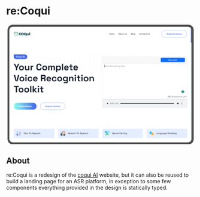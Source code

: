 # re:Coqui

<p style="text-align: center;"><img src="https://raw.githubusercontent.com/ibnsultan/coqui-redesigned/main/assets/images/screen.png" /></p>

## About

re:Coqui is a redesign of the [coqui AI](https://coqui.ai) website, but it can also be reused to build a landing page for an ASR platform, in exception to some few components everything provided in the design is statically typed.
